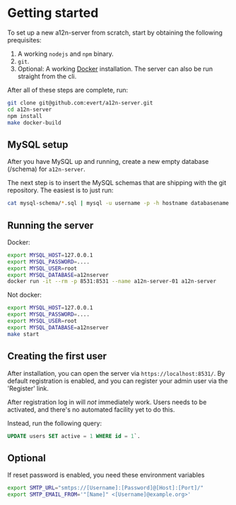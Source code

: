 Getting started
===============

To set up a new a12n-server from scratch, start by obtaining the following
prequisites:

1. A working `nodejs` and `npm` binary.
2. `git`.
3. Optional: A working [Docker][1] installation. The server can also be run
   straight from the cli.


After all of these steps are complete, run:

```sh
git clone git@github.com:evert/a12n-server.git
cd a12n-server
npm install
make docker-build
```

MySQL setup
-----------

After you have MySQL up and running, create a new empty database (/schema) for
`a12n-server`.

The next step is to insert the MySQL schemas that are shipping with the git
repository. The easiest is to just run:

```sh
cat mysql-schema/*.sql | mysql -u username -p -h hostname databasename 
```

Running the server
------------------

Docker:

```sh
export MYSQL_HOST=127.0.0.1
export MYSQL_PASSWORD=....
export MYSQL_USER=root
export MYSQL_DATABASE=a12nserver
docker run -it --rm -p 8531:8531 --name a12n-server-01 a12n-server
```

Not docker:

```sh
export MYSQL_HOST=127.0.0.1
export MYSQL_PASSWORD=....
export MYSQL_USER=root
export MYSQL_DATABASE=a12nserver
make start
```

Creating the first user
-----------------------

After installation, you can open the server via `https://localhost:8531/`.
By default registration is enabled, and you can register your admin user
via the 'Register' link.

After registration log in will _not_ immediately work. Users needs to be
activated, and there's no automated facility yet to do this.

Instead, run the following query:

```sql
UPDATE users SET active = 1 WHERE id = 1`.
```

Optional
--------

If reset password is enabled, you need these environment variables

```sh
export SMTP_URL="smtps://[Username]:[Password]@[Host]:[Port]/"
export SMTP_EMAIL_FROM='"[Name]" <[Username]@example.org>'
```


[1]: https://www.docker.com/
